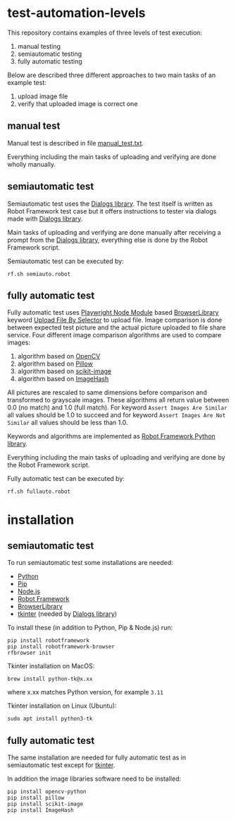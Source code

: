 # test-automation-levels
This repository contains examples of three levels of test execution:

1) manual testing
2) semiautomatic testing
3) fully automatic testing

Below are described three different approaches to two main tasks of an example test:
1) upload image file
2) verify that uploaded image is correct one

## manual test
Manual test is described in file [manual_test.txt](https://github.com/HiddenTrail/semiauto/blob/main/manual_test.txt).

Everything including the main tasks of uploading and verifying are done wholly manually.

## semiautomatic test
Semiautomatic test uses the [Dialogs library](https://robotframework.org/robotframework/latest/libraries/Dialogs.html).
The test itself is written as Robot Framework test case but it offers instructions to tester via dialogs made with [Dialogs library](https://robotframework.org/robotframework/latest/libraries/Dialogs.html).

Main tasks of uploading and verifying are done manually after receiving a prompt from the [Dialogs library](https://robotframework.org/robotframework/latest/libraries/Dialogs.html), 
everything else is done by the Robot Framework script.

Semiautomatic test can be executed by:
```
rf.sh semiauto.robot
```

## fully automatic test
Fully automatic test uses [Playwright Node Module](https://github.com/microsoft/playwright) based [BrowserLibrary](https://github.com/MarketSquare/robotframework-browser) keyword [Upload File By Selector](https://marketsquare.github.io/robotframework-browser/Browser.html#Upload%20File%20By%20Selector) to upload file.
Image comparison is done between expected test picture and the actual picture uploaded to file share service. Four different image comparison algorithms are used to compare images:
1) algorithm based on [OpenCV](https://opencv.org/)
2) algorithm based on [Pillow](https://python-pillow.org/)
3) algorithm based on [scikit-image](https://scikit-image.org/)
4) algorithm based on [ImageHash](https://github.com/JohannesBuchner/imagehash)

All pictures are rescaled to same dimensions before comparison and transformed to grayscale images.
These algorithms all return value between 0.0 (no match) and 1.0 (full match). 
For keyword `Assert Images Are Similar` all values should be 1.0 to succeed and for keyword `Assert Images Are Not Similar` all values should be less than 1.0.

Keywords and algorithms are implemented as [Robot Framework Python library](https://github.com/HiddenTrail/semiauto/blob/main/libs/ImageSimilarityLibrary.py).

Everything including the main tasks of uploading and verifying are done by the Robot Framework script.

Fully automatic test can be executed by:
```
rf.sh fullauto.robot
```

# installation
## semiautomatic test
To run semiautomatic test some installations are needed:
+ [Python](https://www.python.org/)
+ [Pip](https://pip.pypa.io/en/stable/)
+ [Node.js](https://nodejs.org/en)
+ [Robot Framework](https://robotframework.org/)
+ [BrowserLibrary](https://github.com/MarketSquare/robotframework-browser)
+ [tkinter](https://docs.python.org/3/library/tkinter.html) (needed by [Dialogs library](https://robotframework.org/robotframework/latest/libraries/Dialogs.html))

To install these (in addition to Python, Pip & Node.js) run:
```
pip install robotframework
pip install robotframework-browser
rfbrowser init
```
Tkinter installation on MacOS:
```
brew install python-tk@x.xx
```
where x.xx matches Python version, for example `3.11`

Tkinter installation on Linux (Ubuntu):
```
sudo apt install python3-tk
```

## fully automatic test
The same installation are needed for fully automatic test as in semiautomatic test except for [tkinter](https://docs.python.org/3/library/tkinter.html).

In addition the image libraries software need to be installed:
```
pip install opencv-python
pip install pillow
pip install scikit-image
pip install ImageHash
```
